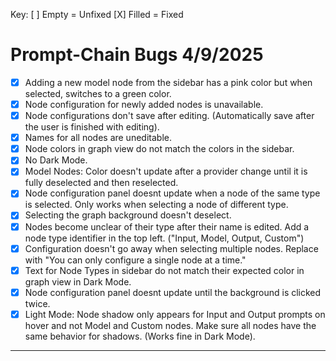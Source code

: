 
Key:
[ ] Empty  = Unfixed
[X] Filled = Fixed

# Prompt-Chain Bugs 4/9/2025
- [X] Adding a new model node from the sidebar has a pink color but when selected, switches to a green color.
- [X] Node configuration for newly added nodes is unavailable.
- [X] Node configurations don't save after editing. (Automatically save after the user is finished with editing).
- [X] Names for all nodes are uneditable.
- [X] Node colors in graph view do not match the colors in the sidebar.
- [X] No Dark Mode.
- [X] Model Nodes: Color doesn't update after a provider change until it is fully deselected and then reselected.
- [X] Node configuration panel doesnt update when a node of the same type is selected. Only works when selecting a node of different type.
- [X] Selecting the graph background doesn't deselect.
- [X] Nodes become unclear of their type after their name is edited. Add a node type identifier in the top left. ("Input, Model, Output, Custom")
- [X] Configuration doesn't go away when selecting multiple nodes. Replace with "You can only configure a single node at a time."
- [X] Text for Node Types in sidebar do not match their expected color in graph view in Dark Mode.
- [X] Node configuration panel doesnt update until the background is clicked twice.
- [X] Light Mode: Node shadow only appears for Input and Output prompts on hover and not Model and Custom nodes. Make sure all nodes have the same behavior for shadows. (Works fine in Dark Mode).

---
